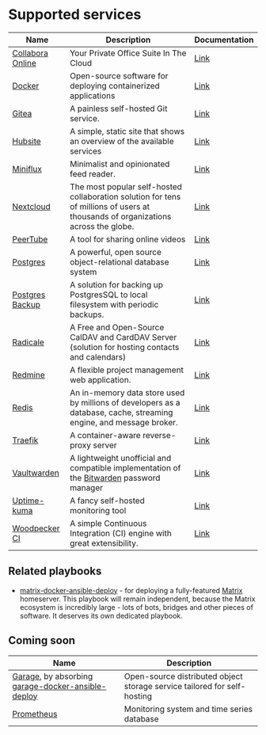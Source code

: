 # Supported services

| Name                                                                               | Description                                                                                                                       | Documentation                        |
|------------------------------------------------------------------------------------|-----------------------------------------------------------------------------------------------------------------------------------|--------------------------------------|
| [Collabora Online](https://www.collaboraoffice.com/)                               | Your Private Office Suite In The Cloud                                                                                            | [Link](services/collabora-online.md) |
| [Docker](https://www.docker.com/)                                                  | Open-source software for deploying containerized applications                                                                     | [Link](services/docker.md)           |
| [Gitea](https://gitea.io/)                                                         | A painless self-hosted Git service.                                                                                               | [Link](services/gitea.md)            |
| [Hubsite](https://github.com/moan0s/hubsite)                                       | A simple, static site that shows an overview of the available services                                                            | [Link](services/hubsite.md)          |
| [Miniflux](https://miniflux.app/)                                                  | Minimalist and opinionated feed reader.                                                                                           | [Link](services/miniflux.md)         |
| [Nextcloud](https://nextcloud.com/)                                                | The most popular self-hosted collaboration solution for tens of millions of users at thousands of organizations across the globe. | [Link](services/nextcloud.md)        |
| [PeerTube](https://joinpeertube.org/)                                              | A tool for sharing online videos                                                                                                  | [Link](services/peertube.md)         |
| [Postgres](https://www.postgresql.org)                                             | A powerful, open source object-relational database system                                                                         | [Link](services/postgres.md)         |
| [Postgres Backup](https://github.com/prodrigestivill/docker-postgres-backup-local) | A solution for backing up PostgresSQL to local filesystem with periodic backups.                                                  | [Link](services/postgres-backup.md)  |
| [Radicale](https://radicale.org/)                                                  | A Free and Open-Source CalDAV and CardDAV Server (solution for hosting contacts and calendars)                                    | [Link](services/radicale.md)         |
| [Redmine](https://redmine.org/)                                                    | A flexible project management web application.                                                                                    | [Link](services/redmine.md)          |
| [Redis](https://redis.io/)                                                         | An in-memory data store used by millions of developers as a database, cache, streaming engine, and message broker.                | [Link](services/redis.md)            |
| [Traefik](https://doc.traefik.io/traefik/)                                         | A container-aware reverse-proxy server                                                                                            | [Link](services/traefik.md)          |
| [Vaultwarden](https://github.com/dani-garcia/vaultwarden)                          | A lightweight unofficial and compatible implementation of the [Bitwarden](https://bitwarden.com/) password manager                | [Link](services/vaultwarden.md)      |
| [Uptime-kuma](https://uptime.kuma.pet/)                                            | A fancy self-hosted monitoring tool                                                                                               | [Link](services/uptime-kuma.md)      |
| [Woodpecker CI](https://woodpecker-ci.org/)                                        | A simple Continuous Integration (CI) engine with great extensibility.                                                             | [Link](services/woodpecker-ci.md)    |


## Related playbooks

- [matrix-docker-ansible-deploy](https://github.com/spantaleev/matrix-docker-ansible-deploy) - for deploying a fully-featured [Matrix](https://matrix.org) homeserver. This playbook will remain independent, because the Matrix ecosystem is incredibly large - lots of bots, bridges and other pieces of software. It deserves its own dedicated playbook.


## Coming soon

|              Name              |              Description              |
| ------------------------------ | ------------------------------------- |
| [Garage](https://garagehq.deuxfleurs.fr/), by absorbing [garage-docker-ansible-deploy](https://github.com/moan0s/garage-docker-ansible-deploy) | Open-source distributed object storage service tailored for self-hosting |
| [Prometheus](https://prometheus.io/)| Monitoring system and time series database |
